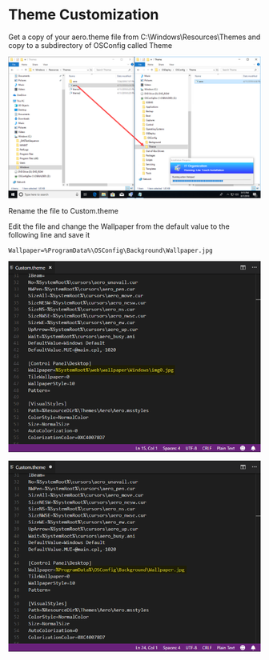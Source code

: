 # Theme Customization

Get a copy of your aero.theme file from C:\Windows\Resources\Themes and copy to a subdirectory of OSConfig called Theme

![](../../.gitbook/assets/2018-08-07_21-15-41.png)

Rename the file to Custom.theme

Edit the file and change the Wallpaper from the default value to the following line and save it

```text
Wallpaper=%ProgramData%\OSConfig\Background\Wallpaper.jpg
```

![](../../.gitbook/assets/2018-08-07_21-18-51.png)

![](../../.gitbook/assets/2018-08-07_21-20-13.png)



